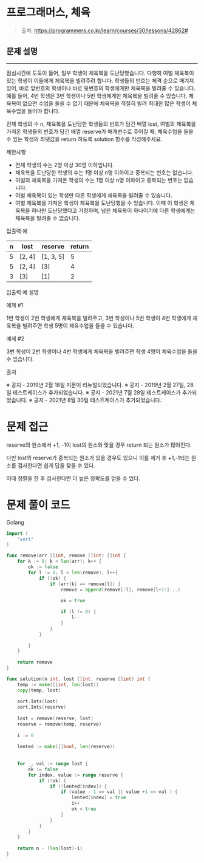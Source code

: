 # 프로그래머스, 체육

> 출처: https://programmers.co.kr/learn/courses/30/lessons/42862#
> 
## 문제 설명

---
점심시간에 도둑이 들어, 일부 학생이 체육복을 도난당했습니다. 다행히 여벌 체육복이 있는 학생이 이들에게 체육복을 빌려주려 합니다. 학생들의 번호는 체격 순으로 매겨져 있어, 바로 앞번호의 학생이나 바로 뒷번호의 학생에게만 체육복을 빌려줄 수 있습니다. 예를 들어, 4번 학생은 3번 학생이나 5번 학생에게만 체육복을 빌려줄 수 있습니다. 체육복이 없으면 수업을 들을 수 없기 때문에 체육복을 적절히 빌려 최대한 많은 학생이 체육수업을 들어야 합니다.

전체 학생의 수 n, 체육복을 도난당한 학생들의 번호가 담긴 배열 lost, 여벌의 체육복을 가져온 학생들의 번호가 담긴 배열 reserve가 매개변수로 주어질 때, 체육수업을 들을 수 있는 학생의 최댓값을 return 하도록 solution 함수를 작성해주세요.

제한사항

- 전체 학생의 수는 2명 이상 30명 이하입니다.
- 체육복을 도난당한 학생의 수는 1명 이상 n명 이하이고 중복되는 번호는 없습니다.
- 여벌의 체육복을 가져온 학생의 수는 1명 이상 n명 이하이고 중복되는 번호는 없습니다.
- 여벌 체육복이 있는 학생만 다른 학생에게 체육복을 빌려줄 수 있습니다.
- 여벌 체육복을 가져온 학생이 체육복을 도난당했을 수 있습니다. 이때 이 학생은 체육복을 하나만 도난당했다고 가정하며, 남은 체육복이 하나이기에 다른 학생에게는 체육복을 빌려줄 수 없습니다.

입출력 예


|n|lost|reserve|return|
|-|---|--------|-----|
|5|[2, 4]|[1, 3, 5]|5|
|5|[2, 4]|[3]|4|
|3|[3]|[1]|2|


입출력 예 설명

예제 #1

1번 학생이 2번 학생에게 체육복을 빌려주고, 3번 학생이나 5번 학생이 4번 학생에게 체육복을 빌려주면 학생 5명이 체육수업을 들을 수 있습니다.

예제 #2

3번 학생이 2번 학생이나 4번 학생에게 체육복을 빌려주면 학생 4명이 체육수업을 들을 수 있습니다.

출처

※ 공지 - 2019년 2월 18일 지문이 리뉴얼되었습니다.
※ 공지 - 2019년 2월 27일, 28일 테스트케이스가 추가되었습니다.
※ 공지 - 2021년 7월 28일 테스트케이스가 추가되었습니다.
※ 공지 - 2021년 8월 30일 테스트케이스가 추가되었습니다.
# 문제 접근

reserve의 원소에서 +1, -1이 lost의 원소와 맞을 경우 return 되는 원소가 많아진다. 

다만 lost와 reserve가 중복되는 원소가 있을 경우도 있으니 이를 제거 후 +1,-1되는 원소를 검사한다면 쉽게 답을 찾을 수 있다.

이때 정렬을 한 후 검사한다면 더 높은 정확도를 얻을 수 있다.

# 문제 풀이 코드

Golang

```go
import (
    "sort"
)

func remove(arr []int, remove []int) []int {
    for k := 0; k < len(arr); k++ {
        ok := false
        for l := 0; l < len(remove); l++{
            if (!ok) {
                if (arr[k] == remove[l]) {
                    remove = append(remove[:l], remove[l+1:]...)
                    
                    ok = true

                    if (l != 0) {
                        l--
                    } 
                }    
            }

        }
    }
    
    return remove
}

func solution(n int, lost []int, reserve []int) int {
    temp := make([]int, len(lost))
    copy(temp, lost)
    
    sort.Ints(lost)
    sort.Ints(reserve)
    
    lost = remove(reserve, lost)
    reserve = remove(temp, reserve)
    
    i := 0
   
    lented := make([]bool, len(reserve))
    
    
    for _, val := range lost {
        ok := false
        for index, value := range reserve {   
            if (!ok) {
                if (!lented[index]) {
                    if (value - 1 == val || value +1 == val ) {
                        lented[index] = true
                        i++
                        ok = true
                    }
                }      
            }
        }
    }
    
    return n - (len(lost)-i)
}
```
